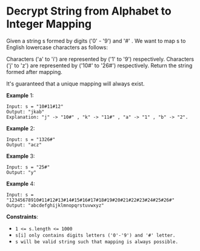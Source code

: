 # Decrypt String from Alphabet to Integer Mapping

Given a string s formed by digits ('0' - '9') and '#' . We want to map s to
English lowercase characters as follows:

Characters ('a' to 'i') are represented by ('1' to '9') respectively. Characters
('j' to 'z') are represented by ('10#' to '26#') respectively. Return the string
formed after mapping.

It's guaranteed that a unique mapping will always exist.

**Example** 1:

```
Input: s = "10#11#12"
Output: "jkab"
Explanation: "j" -> "10#" , "k" -> "11#" , "a" -> "1" , "b" -> "2".
```

**Example** 2:

```
Input: s = "1326#"
Output: "acz"
```

**Example** 3:

```
Input: s = "25#"
Output: "y"
```

**Example** 4:

```
Input: s = "12345678910#11#12#13#14#15#16#17#18#19#20#21#22#23#24#25#26#"
Output: "abcdefghijklmnopqrstuvwxyz"
```

**Constraints**:

- `1 <= s.length <= 1000`
- `s[i] only contains digits letters ('0'-'9') and '#' letter.`
- `s will be valid string such that mapping is always possible.`
